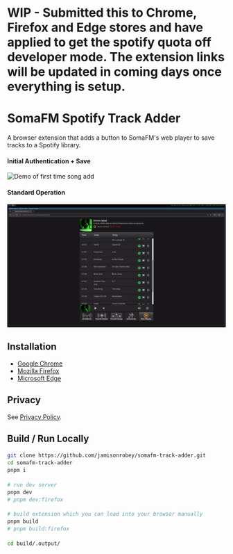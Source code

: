 # WIP - Submitted this to Chrome, Firefox and Edge stores and have applied to get the spotify quota off developer mode. The extension links will be updated in coming days once everything is setup.

# SomaFM Spotify Track Adder

A browser extension that adds a button to SomaFM's web player to save tracks to a Spotify library.

#### Initial Authentication + Save

![Demo of first time song add](promo/gifs/spotify-login.gif)

#### Standard Operation

![Demo of use, icons and tooltips](promo/gifs/icon-tooltips.gif)

## Installation

- [Google Chrome](tmp)
- [Mozilla Firefox](tmp)
- [Microsoft Edge](tmp)

## Privacy

See [Privacy Policy](PRIVACY_POLICY.md).

## Build / Run Locally

```bash
git clone https://github.com/jamisonrobey/somafm-track-adder.git
cd somafm-track-adder
pnpm i

# run dev server
pnpm dev
# pnpm dev:firefox

# build extension which you can load into your browser manually
pnpm build
# pnpm build:firefox

cd build/.output/
```
